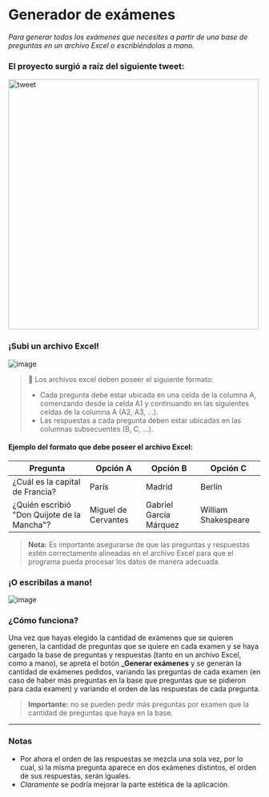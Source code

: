 # Generador de exámenes
_Para generar todos los exámenes que necesites a partir de una base de preguntas en un archivo Excel o escribiéndolas a mano._

### El proyecto surgió a raíz del siguiente tweet:
<a href="https://twitter.com/Tia_MaGui/status/1781833877612318753" target="_blank">
  <img src="https://github.com/juanCarrique/generador-examenes/assets/102698445/de117a3b-dc06-494a-a347-f01554889191" alt="tweet" width="500"/>
</a>

### ¡Subi un archivo Excel!
![image](https://github.com/juanCarrique/generador-examenes/assets/102698445/89d2e938-d209-46fc-8054-b6457c8f2a3d)
> 🚨 Los archivos excel deben poseer el siguiente formato:  
> * Cada pregunta debe estar ubicada en una celda de la columna A, comenzando desde la celda A1 y continuando en las siguientes celdas de la columna A (A2, A3, ...).
> * Las respuestas a cada pregunta deben estar ubicadas en las columnas subsecuentes (B, C, ...).

#### Ejemplo del formato que debe poseer el archivo Excel:

| Pregunta                                   | Opción A            | Opción B                | Opción C          |
|--------------------------------------------|---------------------|-------------------------|-------------------|
| ¿Cuál es la capital de Francia?            | París               | Madrid                  | Berlín            |
| ¿Quién escribió "Don Quijote de la Mancha"?| Miguel de Cervantes | Gabriel García Márquez | William Shakespeare |

> **Nota:** Es importante asegurarse de que las preguntas y respuestas estén correctamente alineadas en el archivo Excel para que el programa pueda procesar los datos de manera adecuada.
### ¡O escribilas a mano!
![image](https://github.com/juanCarrique/generador-examenes/assets/102698445/ccb49ee9-1f98-45d9-9038-625b989afe30)

### ¿Cómo funciona?
Una vez que hayas elegido la cantidad de exámenes que se quieren generen, la cantidad de preguntas que se quiere en cada examen y se haya cargado la base de preguntas y respuestas (tanto en un archivo Excel, como a mano), se apreta el botón **_Generar exámenes** y se generan la cantidad de exámenes pedidos, variando las preguntas de cada examen (en caso de haber más preguntas en la base que preguntas que se pidieron para cada examen) y variando el orden de las respuestas de cada pregunta.

>**Importante:** no se pueden pedir más preguntas por examen que la cantidad de preguntas que haya en la base.

---
### Notas
* Por ahora el orden de las respuestas se mezcla una sola vez, por lo cual, si la misma pregunta aparece en dos exámenes distintos, el orden de sus respuestas, serán iguales.
* _Claramente_ se podría mejorar la parte estética de la aplicación.


[image]:https://github.com/juanCarrique/generador-examenes/assets/102698445/de117a3b-dc06-494a-a347-f01554889191
